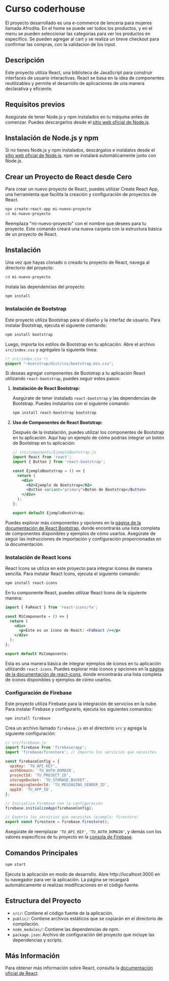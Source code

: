 # Curso coderhouse
El proyecto desarrollado es una e-commerce de lenceria para mujeres llamada Afrodita. En el home se puede ver todos los productos, y en el menu se pueden seleccionar las categorias para ver los productos en especifico. Se pueden agregar al cart y se realiza un breve checkout para confirmar las compras, con la validacion de los input.

## Descripción

Este proyecto utiliza React, una biblioteca de JavaScript para construir interfaces de usuario interactivas. React se basa en la idea de componentes reutilizables y permite el desarrollo de aplicaciones de una manera declarativa y eficiente.

## Requisitos previos
Asegúrate de tener Node.js y npm instalados en tu máquina antes de comenzar. Puedes descargarlos desde el [sitio web oficial de Node.js](https://nodejs.org/).

## Instalación de Node.js y npm
Si no tienes Node.js y npm instalados, descárgalos e instálalos desde el [sitio web oficial de Node.js](https://nodejs.org/). npm se instalará automáticamente junto con Node.js.

## Crear un Proyecto de React desde Cero
Para crear un nuevo proyecto de React, puedes utilizar Create React App, una herramienta que facilita la creación y configuración de proyectos de React.

```bash
npx create-react-app mi-nuevo-proyecto
cd mi-nuevo-proyecto
```

Reemplaza "mi-nuevo-proyecto" con el nombre que desees para tu proyecto. Este comando creará una nueva carpeta con la estructura básica de un proyecto de React.

## Instalación
Una vez que hayas clonado o creado tu proyecto de React, navega al directorio del proyecto:

```bash
cd mi-nuevo-proyecto
```

Instala las dependencias del proyecto:

```bash
npm install
```

### Instalación de Bootstrap
Este proyecto utiliza Bootstrap para el diseño y la interfaz de usuario. Para instalar Bootstrap, ejecuta el siguiente comando:

```bash
npm install bootstrap
```

Luego, importa los estilos de Bootstrap en tu aplicación. Abre el archivo `src/index.css` y agrégales la siguiente línea:

```css
/* src/index.css */
@import "~bootstrap/dist/css/bootstrap.min.css";
```

Si deseas agregar componentes de Bootstrap a tu aplicación React utilizando `react-bootstrap`, puedes seguir estos pasos:

1. **Instalación de React Bootstrap:**

   Asegúrate de tener instalado `react-bootstrap` y las dependencias de Bootstrap. Puedes instalarlos con el siguiente comando:

   ```bash
   npm install react-bootstrap bootstrap
   ```

2. **Uso de Componentes de React Bootstrap:**

   Después de la instalación, puedes utilizar los componentes de Bootstrap en tu aplicación. Aquí hay un ejemplo de cómo podrías integrar un botón de Bootstrap en tu aplicación:

   ```jsx
   // src/components/EjemploBootstrap.js
   import React from 'react';
   import { Button } from 'react-bootstrap';

   const EjemploBootstrap = () => {
     return (
       <div>
         <h2>Ejemplo de Bootstrap</h2>
         <Button variant="primary">Botón de Bootstrap</Button>
       </div>
     );
   };

   export default EjemploBootstrap;
   ```
Puedes explorar más componentes y opciones en la [página de la documentación de React Bootstrap](https://react-bootstrap.netlify.app/), donde encontrarás una lista completa de componentes disponibles y ejemplos de cómo usarlos. Asegúrate de seguir las instrucciones de importación y configuración proporcionadas en la documentación.

### Instalación de React Icons
React Icons se utiliza en este proyecto para integrar íconos de manera sencilla. Para instalar React Icons, ejecuta el siguiente comando:

```bash
npm install react-icons
```

En tu componente React, puedes utilizar React Icons de la siguiente manera:

```jsx
import { FaReact } from 'react-icons/fa';

const MiComponente = () => {
  return (
    <div>
      <p>Este es un ícono de React: <FaReact /></p>
    </div>
  );
};

export default MiComponente;
```
Esta es una manera básica de integrar ejemplos de íconos en tu aplicación utilizando `react-icons`. Puedes explorar más íconos y opciones en la [página de la documentación de react-icons](https://react-icons.github.io/react-icons/), donde encontrarás una lista completa de íconos disponibles y ejemplos de cómo usarlos.

### Configuración de Firebase
Este proyecto utiliza Firebase para la integración de servicios en la nube. Para instalar Firebase y configurarlo, ejecuta los siguientes comandos:

```bash
npm install firebase
```

Crea un archivo llamado `firebase.js` en el directorio `src` y agrega la siguiente configuración:

```javascript
// src/firebase.js
import firebase from 'firebase/app';
import 'firebase/firestore'; // Importa los servicios que necesites

const firebaseConfig = {
  apiKey: 'TU_API_KEY',
  authDomain: 'TU_AUTH_DOMAIN',
  projectId: 'TU_PROJECT_ID',
  storageBucket: 'TU_STORAGE_BUCKET',
  messagingSenderId: 'TU_MESSAGING_SENDER_ID',
  appId: 'TU_APP_ID',
};

// Inicializa Firebase con la configuración
firebase.initializeApp(firebaseConfig);

// Exporta los servicios que necesites (ejemplo: firestore)
export const firestore = firebase.firestore();
```

Asegúrate de reemplazar `'TU_API_KEY'`, `'TU_AUTH_DOMAIN'`, y demás con los valores específicos de tu proyecto en la [consola de Firebase](https://console.firebase.google.com/).

## Comandos Principales
```bash
npm start
```
Ejecuta la aplicación en modo de desarrollo. Abre http://localhost:3000 en tu navegador para ver la aplicación. La página se recargará automáticamente si realizas modificaciones en el código fuente.

## Estructura del Proyecto
- `src/`: Contiene el código fuente de la aplicación.
- `public/`: Contiene archivos estáticos que se copiarán en el directorio de compilación.
- `node_modules/`: Contiene las dependencias de npm.
- `package.json`: Archivo de configuración del proyecto que incluye las dependencias y scripts.

## Más Información
Para obtener más información sobre React, consulta la [documentación oficial de React](https://reactjs.org/).

